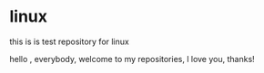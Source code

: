 # linux
this is is test repository for linux



hello , everybody, welcome to my repositories, l love you, thanks!

